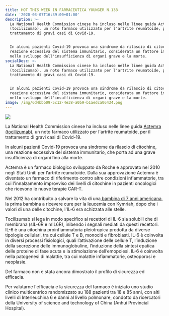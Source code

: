 ```yaml
---
title: HOT THIS WEEK IN FARMACEUTICA YOUNGER N.138
date: '2020-03-07T16:39:00+01:00'
description: >-
  La National Health Commission cinese ha incluso nelle linee guida Actemra
  (tocilizumab), un noto farmaco utilizzato per l'artrite reumatoide, per il
  trattamento di gravi casi di Covid-19.


  In alcuni pazienti Covid-19 provoca una sindrome da rilascio di citochine, una
  reazione eccessiva del sistema immunitario, considerata un fattore importante
  nello sviluppo dell'insufficienza di organi grave e la morte. 
socialDesc: >-
  La National Health Commission cinese ha incluso nelle linee guida Actemra
  (tocilizumab), un noto farmaco utilizzato per l'artrite reumatoide, per il
  trattamento di gravi casi di Covid-19.


  In alcuni pazienti Covid-19 provoca una sindrome da rilascio di citochine, una
  reazione eccessiva del sistema immunitario, considerata un fattore importante
  nello sviluppo dell'insufficienza di organi grave e la morte.
image: /img/6d4bbb09-5c12-4e38-a0b9-b1aedca06434.png
---
```

![](/img/6d4bbb09-5c12-4e38-a0b9-b1aedca06434.png)

La National Health Commission cinese ha incluso nelle linee guida [Actemra (tocilizumab)](https://www.reuters.com/article/us-health-coronavirus-china-roche-hldg/china-approves-use-of-roche-arthritis-drug-for-coronavirus-patients-idUSKBN20R0LF), un noto farmaco utilizzato per l'artrite reumatoide, per il trattamento di gravi casi di Covid-19. 

In alcuni pazienti Covid-19 provoca una sindrome da rilascio di citochine, una reazione eccessiva del sistema immunitario, che porta ad una grave insufficienza di organi fino alla morte. 

Actemra è un farmaco biologico sviluppato da Roche e approvato nel 2010 negli Stati Uniti per l’artrite reumatoide. Dalla sua approvazione Actemra è diventato un farmaco di riferimento contro altre condizioni infiammatorie, tra cui l'innalzamento improvviso dei livelli di citochine in pazienti oncologici che ricevono le nuove terapie CAR-T.

Nel 2012 ha contribuito a salvare la vita di una[ bambina di 7 anni americana](https://www.nytimes.com/2012/12/10/health/a-breakthrough-against-leukemia-using-altered-t-cells.html), la prima bambina a ricevere cure per la leucemia con Kymriah, dopo che i valori di una delle citochine, l'IL-6 era schizzata alle stelle.

Tocilizumab si lega in modo specifico ai recettori di IL-6 sia solubili che di membrana (sIL-6R e mIL6R), inibendo i segnali mediati da questi recettori. IL-6 è una citochina proinfiammatoria pleiotropica prodotta da diverse tipologie cellulari, tra cui cellule T e B, monociti e fibroblasti. IL-6 è coinvolta in diversi processi fisiologici, quali l’attivazione delle cellule T, l’induzione della secrezione delle immunoglobuline, l’induzione della sintesi epatica delle proteine di fase acuta e la stimolazione dell’emopoiesi. IL-6 è coinvolta nella patogenesi di malattie, tra cui malattie infiammatorie, osteoporosi e neoplasie.

Del farmaco non è stata ancora dimostrato il profilo di sicurezza ed efficacia.

Per valutarne l'efficacia e la sicurezza del farmaco è iniziato uno studio clinico multicentrico randomizzato su 188 pazienti tra 18 e 85 anni, con alti livelli di Interleuchina 6 e danni al livello polmonare, condotto da ricercatori della University of science and technology of China (Anhui Provincial Hospital).
